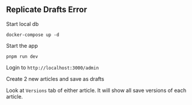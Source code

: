 ## Replicate Drafts Error

Start local db

```
docker-compose up -d
```

Start the app

```
pnpm run dev
```


Login to `http://localhost:3000/admin`

Create 2 new articles and save as drafts

Look at `Versions` tab of either article. It will show all save versions of each article.